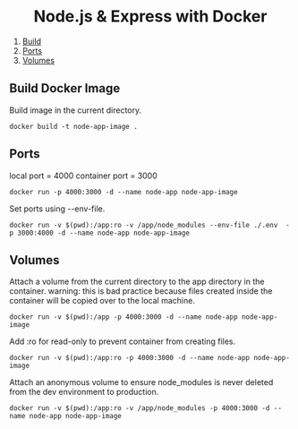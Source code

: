 <h1 align="center">
Node.js & Express with Docker
</h1>

1. [Build](#build-docker-image)
2. [Ports](#ports)
3. [Volumes](#volumes)

## Build Docker Image

Build image in the current directory.

```
docker build -t node-app-image .
```

## Ports

local port = 4000
container port = 3000

```
docker run -p 4000:3000 -d --name node-app node-app-image
```

Set ports using --env-file.

```
docker run -v $(pwd):/app:ro -v /app/node_modules --env-file ./.env  -p 3000:4000 -d --name node-app node-app-image
```

## Volumes

Attach a volume from the current directory to the app directory in the container.
warning: this is bad practice because files created inside the container will be copied over to the local machine.

```
docker run -v $(pwd):/app -p 4000:3000 -d --name node-app node-app-image
```

Add :ro for read-only to prevent container from creating files.

```
docker run -v $(pwd):/app:ro -p 4000:3000 -d --name node-app node-app-image
```

Attach an anonymous volume to ensure node_modules is never deleted from the dev environment to production.

```
docker run -v $(pwd):/app:ro -v /app/node_modules -p 4000:3000 -d --name node-app node-app-image
```
